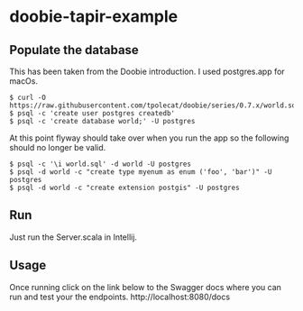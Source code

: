 # doobie-tapir-example

## Populate the database
This has been taken from the Doobie introduction. I used postgres.app for macOs.
```
$ curl -O https://raw.githubusercontent.com/tpolecat/doobie/series/0.7.x/world.sql
$ psql -c 'create user postgres createdb'
$ psql -c 'create database world;' -U postgres
```
At this point flyway should take over when you run the app so the following should no longer be valid.
```
$ psql -c '\i world.sql' -d world -U postgres
$ psql -d world -c "create type myenum as enum ('foo', 'bar')" -U postgres
$ psql -d world -c "create extension postgis" -U postgres
```

## Run
Just run the Server.scala in Intellij.

## Usage
Once running click on the link below to the Swagger docs where you can run and test your the endpoints. 
http://localhost:8080/docs
